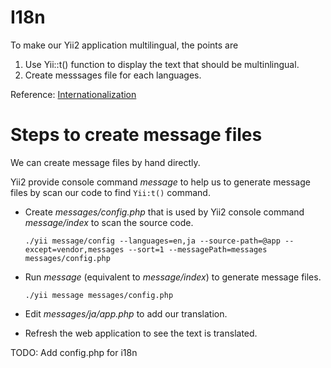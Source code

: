 # I18n

To make our Yii2 application multilingual, the points are
1. Use Yii::t() function to display the text that should be multinlingual.
2. Create messsages file for each languages.

Reference: [Internationalization](https://www.yiiframework.com/doc/guide/2.0/en/tutorial-i18n)

# Steps to create message files

We can create message files by hand directly.

Yii2 provide console command *message* to help us to generate message files by scan our code to find `Yii:t()` command. 

* Create *messages/config.php* that is used by Yii2 console command *message/index* to scan the source code.
  
  ```
  ./yii message/config --languages=en,ja --source-path=@app --except=vendor,messages --sort=1 --messagePath=messages messages/config.php
  ```
  
* Run *message* (equivalent to *message/index*) to generate message files.
  ```
  ./yii message messages/config.php
  ```
  
* Edit *messages/ja/app.php* to add our translation.
* Refresh the web application to see the text is translated.

TODO: Add config.php for i18n